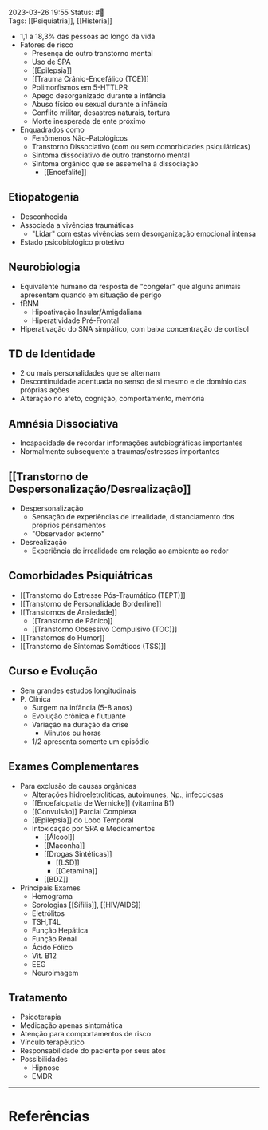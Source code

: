 2023-03-26 19:55
Status: #🌱   
Tags: [[Psiquiatria]], [[Histeria]]
<br/>
- 1,1 a 18,3% das pessoas ao longo da vida
- Fatores de risco
	- Presença de outro transtorno mental
	- Uso de SPA
	- [[Epilepsia]]
	- [[Trauma Crânio-Encefálico (TCE)]]
	- Polimorfismos em 5-HTTLPR
	- Apego desorganizado durante a infância
	- Abuso físico ou sexual durante a infância
	- Conflito militar, desastres naturais, tortura
	- Morte inesperada de ente próximo
- Enquadrados como
	- Fenômenos Não-Patológicos
	- Transtorno Dissociativo (com ou sem comorbidades psiquiátricas)
	- Sintoma dissociativo de outro transtorno mental
	- Sintoma orgânico que se assemelha à dissociação
		- [[Encefalite]]
## Etiopatogenia
- Desconhecida
- Associada a vivências traumáticas
	- "Lidar" com estas vivências sem desorganização emocional intensa
- Estado psicobiológico protetivo
## Neurobiologia
- Equivalente humano da resposta de "congelar" que alguns animais apresentam quando em situação de perigo
- fRNM
	- Hipoativação Insular/Amigdaliana
	- Hiperatividade Pré-Frontal
- Hiperativação do SNA simpático, com baixa concentração de cortisol
## TD de Identidade
- 2 ou mais personalidades que se alternam
- Descontinuidade acentuada no senso de si mesmo e de domínio das próprias ações
- Alteração no afeto, cognição, comportamento, memória
## Amnésia Dissociativa
- Incapacidade de recordar informações autobiográficas importantes
- Normalmente subsequente a traumas/estresses importantes
## [[Transtorno de Despersonalização/Desrealização]]
- Despersonalização
	- Sensação de experiências de irrealidade, distanciamento dos próprios pensamentos
	- "Observador externo"
- Desrealização
	- Experiência de irrealidade em relação ao ambiente ao redor
## Comorbidades Psiquiátricas
- [[Transtorno do Estresse Pós-Traumático (TEPT)]]
- [[Transtorno de Personalidade Borderline]]
- [[Transtornos de Ansiedade]]
	- [[Transtorno de Pânico]]
	- [[Transtorno Obsessivo Compulsivo (TOC)]]
- [[Transtornos do Humor]]
- [[Transtorno de Sintomas Somáticos (TSS)]]
## Curso e Evolução
- Sem grandes estudos longitudinais
- P. Clínica
	- Surgem na infância (5-8 anos)
	- Evolução crônica e flutuante
	- Variação na duração da crise
		- Minutos ou horas
	- 1/2 apresenta somente um episódio
## Exames Complementares
- Para exclusão de causas orgânicas
	- Alterações hidroeletrolíticas, autoimunes, Np., infecciosas
	- [[Encefalopatia de Wernicke]] (vitamina B1)
	- [[Convulsão]] Parcial Complexa
	- [[Epilepsia]] do Lobo Temporal
	- Intoxicação por SPA e Medicamentos
		- [[Álcool]]
		- [[Maconha]]
		- [[Drogas Sintéticas]]
			- [[LSD]]
			- [[Cetamina]]
		- [[BDZ]]
- Principais Exames
	- Hemograma
	- Sorologias [[Sífilis]], [[HIV/AIDS]]
	- Eletrólitos
	- TSH,T4L
	- Função Hepática
	- Função Renal
	- Ácido Fólico
	- Vit. B12
	- EEG
	- Neuroimagem
## Tratamento
- Psicoterapia
- Medicação apenas sintomática
- Atenção para comportamentos de risco
- Vínculo terapêutico
- Responsabilidade do paciente por seus atos
- Possibilidades
	- Hipnose
	- EMDR
____
# Referências

